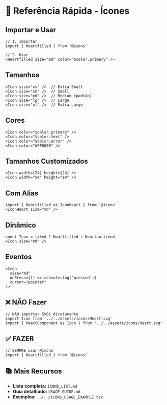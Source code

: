 # 🚀 Referência Rápida - Ícones

## Importar e Usar

```tsx
// 1. Importar
import { Heartfilled } from '@icons'

// 2. Usar
<Heartfilled size="md" color="$color.primary" />
```

## Tamanhos

```tsx
<Icon size="xs" />  // Extra Small
<Icon size="sm" />  // Small
<Icon size="md" />  // Medium (padrão)
<Icon size="lg" />  // Large
<Icon size="xl" />  // Extra Large
```

## Cores

```tsx
<Icon color="$color.primary" />
<Icon color="$color.text" />
<Icon color="$color.error" />
<Icon color="#FF0000" />
```

## Tamanhos Customizados

```tsx
<Icon width={24} height={24} />
<Icon width="$4" height="$4" />
```

## Com Alias

```tsx
import { Heartfilled as IconHeart } from '@icons'
<IconHeart size="md" />
```

## Dinâmico

```tsx
const Icon = liked ? Heartfilled : Heartoutlined
<Icon size="md" />
```

## Eventos

```tsx
<Icon 
  size="md" 
  onPress={() => console.log('pressed')}
  cursor="pointer"
/>
```

## ❌ NÃO Fazer

```tsx
// NÃO importar SVGs diretamente
import Icon from '../../assets/icons/Heart.svg'
import { ReactComponent as Icon } from '../../assets/icons/Heart.svg'
```

## ✅ FAZER

```tsx
// SEMPRE usar @icons
import { Heartfilled } from '@icons'
```

## 📚 Mais Recursos

- **Lista completa:** `ICONS_LIST.md`
- **Guia detalhado:** `USAGE_GUIDE.md`
- **Exemplos:** `../../ICONS_USAGE_EXAMPLE.tsx`


